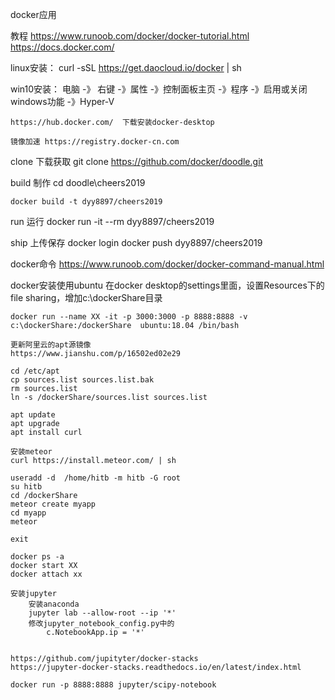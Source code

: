 docker应用

教程
    https://www.runoob.com/docker/docker-tutorial.html
    https://docs.docker.com/

linux安装：
    curl -sSL https://get.daocloud.io/docker | sh

win10安装：
    电脑 -》 右键 -》属性 -》控制面板主页 -》程序 -》启用或关闭windows功能 -》Hyper-V 

    https://hub.docker.com/  下载安装docker-desktop

    镜像加速 https://registry.docker-cn.com


clone 下载获取
    git clone https://github.com/docker/doodle.git

build 制作
    cd doodle\cheers2019 

    docker build -t dyy8897/cheers2019 

run 运行
    docker run -it --rm dyy8897/cheers2019

ship 上传保存
    docker login 
    docker push dyy8897/cheers2019

docker命令
    https://www.runoob.com/docker/docker-command-manual.html

docker安装使用ubuntu
    在docker desktop的settings里面，设置Resources下的file sharing，增加c:\dockerShare目录

    docker run --name XX -it -p 3000:3000 -p 8888:8888 -v c:\dockerShare:/dockerShare  ubuntu:18.04 /bin/bash

    更新阿里云的apt源镜像
    https://www.jianshu.com/p/16502ed02e29

    cd /etc/apt
    cp sources.list sources.list.bak
    rm sources.list
    ln -s /dockerShare/sources.list sources.list

    apt update
    apt upgrade
    apt install curl

    安装meteor
    curl https://install.meteor.com/ | sh

    useradd -d  /home/hitb -m hitb -G root
    su hitb
    cd /dockerShare
    meteor create myapp
    cd myapp
    meteor

    exit

    docker ps -a
    docker start XX
    docker attach xx

    安装jupyter
        安装anaconda
        jupyter lab --allow-root --ip '*' 
        修改jupyter_notebook_config.py中的
            c.NotebookApp.ip = '*'
           

    https://github.com/jupityter/docker-stacks
    https://jupyter-docker-stacks.readthedocs.io/en/latest/index.html

    docker run -p 8888:8888 jupyter/scipy-notebook